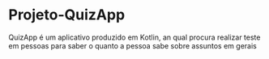 # Projeto-QuizApp
QuizApp é um aplicativo produzido em Kotlin, an qual procura realizar teste em pessoas para saber o quanto a pessoa sabe sobre assuntos em gerais
